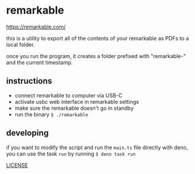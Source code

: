 # remarkable

https://remarkable.com/

this is a utility to export all of the contents of your remarkable as PDFs to a local folder.

once you run the program, it creates a folder prefixed with "remarkable-" and the current timestamp.

## instructions
- connect remarkable to computer via USB-C
- activate usbc web interface in remarkable settings
- make sure the remarkable doesn't go in standby
- run the binary `$ ./remarkable`

## developing
if you want to modify the script and run the `main.ts` file directly with deno, you can use the task `run` by running `$ deno task run`

[LICENSE](./LICENSE.md)